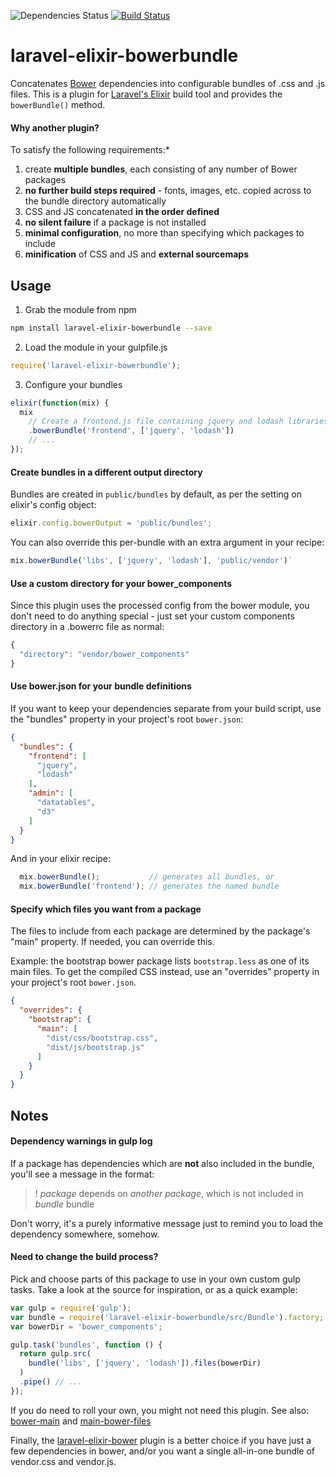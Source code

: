 
![Dependencies Status](https://david-dm.org/parsnick/laravel-elixir-bowerbundle.svg)
[![Build Status](https://travis-ci.org/parsnick/laravel-elixir-bowerbundle.svg?branch=master)](https://travis-ci.org/parsnick/laravel-elixir-bowerbundle)

# laravel-elixir-bowerbundle

Concatenates [Bower](https://bower.io) dependencies into configurable bundles of .css and .js files.
This is a plugin for [Laravel's Elixir](https://github.com/laravel/elixir) build tool and provides the `bowerBundle()` method.

#### Why another plugin?
To satisfy the following requirements:*

1. create **multiple bundles**, each consisting of any number of Bower packages
2. **no further build steps required** - fonts, images, etc. copied across to the bundle directory automatically
3. CSS and JS concatenated **in the order defined**
4. **no silent failure** if a package is not installed
5. **minimal configuration**, no more than specifying which packages to include
6. **minification** of CSS and JS and **external sourcemaps**

## Usage
1. Grab the module from npm
  ```sh
  npm install laravel-elixir-bowerbundle --save
  ```

2. Load the module in your gulpfile.js
  ```js
  require('laravel-elixir-bowerbundle');
  ```

3. Configure your bundles
  ```js
  elixir(function(mix) {
    mix
      // Create a frontend.js file containing jquery and lodash libraries
      .bowerBundle('frontend', ['jquery', 'lodash'])
      // ...
  });
  ```

#### Create bundles in a different output directory

Bundles are created in `public/bundles` by default, as per the setting on elixir's config object:
```js
elixir.config.bowerOutput = 'public/bundles';
```
You can also override this per-bundle with an extra argument in your recipe:
```js
mix.bowerBundle('libs', ['jquery', 'lodash'], 'public/vendor')`
```

#### Use a custom directory for your bower_components

Since this plugin uses the processed config from the bower module, you don't need to do anything special - just set your custom components directory in a .bowerrc file as normal:
```js
{
  "directory": "vendor/bower_components"
}
```

#### Use bower.json for your bundle definitions

If you want to keep your dependencies separate from your build script, use the "bundles" property in your project's root `bower.json`:
```json
{
  "bundles": {
    "frontend": [
      "jquery",
      "lodash"
    ],
    "admin": [
      "datatables",
      "d3"
    ]
  }
}
```
And in your elixir recipe:
```js
  mix.bowerBundle();           // generates all bundles, or
  mix.bowerBundle('frontend'); // generates the named bundle
```

#### Specify which files you want from a package

The files to include from each package are determined by the package's "main" property. If needed, you can override this.

Example: the bootstrap bower package lists `bootstrap.less` as one of its main files. To get the compiled CSS instead, use an "overrides" property in your project's root `bower.json`.

```json
{
  "overrides": {
    "bootstrap": {
      "main": [
        "dist/css/bootstrap.css",
        "dist/js/bootstrap.js"
      ]
    }
  }
}
```

## Notes

#### Dependency warnings in gulp log

If a package has dependencies which are **not** also included in the bundle, you'll see a message in the format:

> ! *package* depends on *another package*, which is not included in *bundle* bundle

Don't worry, it's a purely informative message just to remind you to load the dependency somewhere, somehow.


#### Need to change the build process?

Pick and choose parts of this package to use in your own custom gulp tasks. Take a look at the source for inspiration, or as a quick example:
```js
var gulp = require('gulp');
var bundle = require('laravel-elixir-bowerbundle/src/Bundle').factory;
var bowerDir = 'bower_components';

gulp.task('bundles', function () {
  return gulp.src(
    bundle('libs', ['jquery', 'lodash']).files(bowerDir)
  )
  .pipe() // ...
});
```

If you do need to roll your own, you might not need this plugin. See also: [bower-main](https://github.com/frodefi/bower-main) and [main-bower-files](https://github.com/ck86/main-bower-files)

Finally, the [laravel-elixir-bower](https://github.com/Crinsane/laravel-elixir-bower) plugin is a better choice if you have just a few dependencies in bower, and/or you want a single all-in-one bundle of vendor.css and vendor.js.
